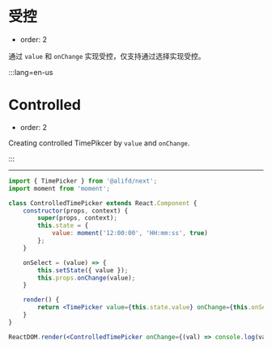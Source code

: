 # 受控

- order: 2

通过 `value` 和 `onChange` 实现受控，仅支持通过选择实现受控。

:::lang=en-us
# Controlled

- order: 2

Creating controlled TimePikcer by `value` and `onChange`.

:::

---

````jsx
import { TimePicker } from '@alifd/next';
import moment from 'moment';

class ControlledTimePicker extends React.Component {
    constructor(props, context) {
        super(props, context);
        this.state = {
            value: moment('12:00:00', 'HH:mm:ss', true)
        };
    }

    onSelect = (value) => {
        this.setState({ value });
        this.props.onChange(value);
    }

    render() {
        return <TimePicker value={this.state.value} onChange={this.onSelect} />;
    }
}

ReactDOM.render(<ControlledTimePicker onChange={(val) => console.log(val.format('HH:mm:ss'))} />, mountNode);
````
